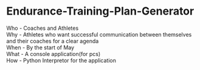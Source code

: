 # Endurance-Training-Plan-Generator

Who - Coaches and Athletes<br>
Why - Athletes who want successful communication between themselves and their coaches for a clear agenda<br>
When - By the start of May<br>
What - A console application(for pcs)<br>
How - Python Interpretor for the application<br>

